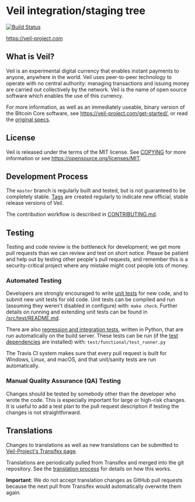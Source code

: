 Veil integration/staging tree
=============================

[![Build Status](https://travis-ci.org/Veil-Project/veil.svg?branch=master)](https://travis-ci.org/Veil-Project/veil)

https://veil-project.com

What is Veil?
----------------

Veil is an experimental digital currency that enables instant payments to
anyone, anywhere in the world. Veil uses peer-to-peer technology to operate
with no central authority: managing transactions and issuing money are carried
out collectively by the network. Veil is the name of open source
software which enables the use of this currency.

For more information, as well as an immediately useable, binary version of
the Bitcoin Core software, see https://veil-project.com/get-started/, or read the
[original specs](https://veil-project.com/specs/).

License
-------

Veil is released under the terms of the MIT license. See [COPYING](COPYING) for more
information or see https://opensource.org/licenses/MIT.

Development Process
-------------------

The `master` branch is regularly built and tested, but is not guaranteed to be
completely stable. [Tags](https://github.com/Veil-Project/veil/tags) are created
regularly to indicate new official, stable release versions of Veil.

The contribution workflow is described in [CONTRIBUTING.md](CONTRIBUTING.md).

Testing
-------

Testing and code review is the bottleneck for development; we get more pull
requests than we can review and test on short notice. Please be patient and help out by testing
other people's pull requests, and remember this is a security-critical project where any mistake might cost people
lots of money.

### Automated Testing

Developers are strongly encouraged to write [unit tests](src/test/README.md) for new code, and to
submit new unit tests for old code. Unit tests can be compiled and run
(assuming they weren't disabled in configure) with: `make check`. Further details on running
and extending unit tests can be found in [/src/test/README.md](/src/test/README.md).

There are also [regression and integration tests](/test), written
in Python, that are run automatically on the build server.
These tests can be run (if the [test dependencies](/test) are installed) with: `test/functional/test_runner.py`

The Travis CI system makes sure that every pull request is built for Windows, Linux, and macOS, and that unit/sanity tests are run automatically.

### Manual Quality Assurance (QA) Testing

Changes should be tested by somebody other than the developer who wrote the
code. This is especially important for large or high-risk changes. It is useful
to add a test plan to the pull request description if testing the changes is
not straightforward.

Translations
------------

Changes to translations as well as new translations can be submitted to
[Veil-Project's Transifex page](https://www.transifex.com/veil-project/).

Translations are periodically pulled from Transifex and merged into the git repository. See the
[translation process](doc/translation_process.md) for details on how this works.

**Important**: We do not accept translation changes as GitHub pull requests because the next
pull from Transifex would automatically overwrite them again.
